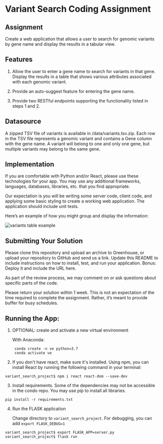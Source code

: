 # Variant Search Coding Assignment

## Assignment

Create a web application that allows a user to search for genomic variants by gene name and display the results in a tabular view.

## Features

1. Allow the user to enter a gene name to search for variants in that gene. Display the results in a table that shows various attributes associated with each genomic variant.

2. Provide an auto-suggest feature for entering the gene name.

3. Provide two RESTful endpoints supporting the functionality listed in steps 1 and 2.

## Datasource

A zipped TSV file of variants is available in /data/variants.tsv.zip. Each row in the TSV file represents a genomic variant and contains a Gene column with the gene name. A variant will belong to one and only one gene, but multiple variants may belong to the same gene.

## Implementation

If you are comfortable with Python and/or React, please use these technologies for your app. You may use any additional frameworks, languages, databases, libraries, etc. that you find appropriate.

Our expectation is you will be writing some server code, client code, and applying some basic styling to create a working web application. The application should include unit tests.

Here’s an example of how you might group and display the information:

![variants table example](./example_table.png)

## Submitting Your Solution

Please clone this repository and upload an archive to Greenhouse, or upload your repository to GitHub and send us a link. Update this README to include instructions on how to install, test, and run your application. Bonus: Deploy it and include the URL here.

As part of the review process, we may comment on or ask questions about specific parts of the code.

Please return your solution within 1 week. This is not an expectation of the time required to complete the assignment. Rather, it’s meant to provide buffer for busy schedules.

## Running the App:
1. OPTIONAL: create and activate a new virtual environment

    With Anaconda:

        conda create -n ve python=3.7
        conda activate ve

2. If you don't have react, make sure it's installed. Using npm, you can install React by running the following command in your terminal:

```
variant_search_project$ npm i react react-dom --save-dev
```

3. Install requirements. Some of the dependencies may not be accessible in the condo repo. You may use pip to install all libraries.

```
pip install -r requirements.txt
```

4. Run the FLASK application

    Change directory to `variant_search_project`. For debugging, you can add `export FLASK_DEBUG=1`

```
variant_search_project$ export FLASK_APP=server.py
variant_search_project$ flask run

